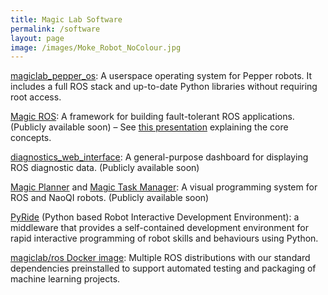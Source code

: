 ```yaml
---
title: Magic Lab Software
permalink: /software
layout: page
image: /images/Moke_Robot_NoColour.jpg
---
```


[magiclab_pepper_os](https://github.com/uts-magic-lab/magiclab_pepper_os): A userspace operating system for Pepper robots. It includes a full ROS stack and up-to-date Python libraries without requiring root access.

[Magic ROS](https://gitlab.com/uts-unleashed/magic_ros): A framework for building fault-tolerant ROS applications. (Publicly available soon) – See [this presentation](https://docs.google.com/presentation/d/e/2PACX-1vSMl5xUauuRfCLs6p1nRzru-e_qE6SUrX83IuK8AhoVjzXIbSSUbJDnnZLw5FKx8PwaIXRKZXHjdYGB/pub?start=false&loop=true&delayms=5000&slide=id.g5c3fe14364_0_1506) explaining the core concepts.

[diagnostics_web_interface](https://gitlab.com/uts-unleashed/diagnostics_web_interface): A general-purpose dashboard for displaying ROS diagnostic data. (Publicly available soon)

[Magic Planner](https://gitlab.com/uts-unleashed/planner) and [Magic Task Manager](https://gitlab.com/uts-unleashed/task_manager): A visual programming system for ROS and NaoQI robots. (Publicly available soon)

[PyRide](https://github.com/uts-magic-lab/pyride_pr2) (Python based Robot Interactive Development Environment): a middleware that provides a self-contained development environment for rapid interactive programming of robot skills and behaviours using Python.

[magiclab/ros Docker image](https://cloud.docker.com/u/magiclab/repository/docker/magiclab/ros): Multiple ROS distributions with our standard dependencies preinstalled to support automated testing and packaging of machine learning projects.

